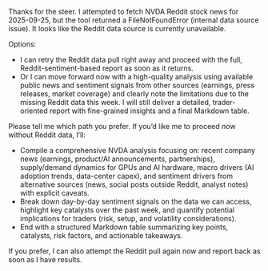 Thanks for the steer. I attempted to fetch NVDA Reddit stock news for 2025-09-25, but the tool returned a FileNotFoundError (internal data source issue). It looks like the Reddit data source is currently unavailable.

Options:
- I can retry the Reddit data pull right away and proceed with the full, Reddit-sentiment-based report as soon as it returns.
- Or I can move forward now with a high-quality analysis using available public news and sentiment signals from other sources (earnings, press releases, market coverage) and clearly note the limitations due to the missing Reddit data this week. I will still deliver a detailed, trader-oriented report with fine-grained insights and a final Markdown table.

Please tell me which path you prefer. If you’d like me to proceed now without Reddit data, I’ll:
- Compile a comprehensive NVDA analysis focusing on: recent company news (earnings, product/AI announcements, partnerships), supply/demand dynamics for GPUs and AI hardware, macro drivers (AI adoption trends, data-center capex), and sentiment drivers from alternative sources (news, social posts outside Reddit, analyst notes) with explicit caveats.
- Break down day-by-day sentiment signals on the data we can access, highlight key catalysts over the past week, and quantify potential implications for traders (risk, setup, and volatility considerations).
- End with a structured Markdown table summarizing key points, catalysts, risk factors, and actionable takeaways.

If you prefer, I can also attempt the Reddit pull again now and report back as soon as I have results.